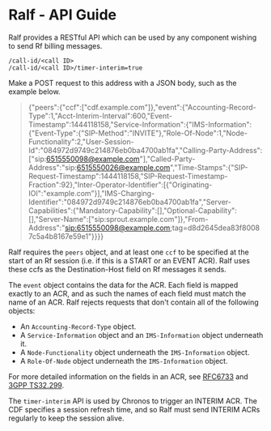 # Ralf - API Guide

Ralf provides a RESTful API which can be used by any component wishing to send Rf billing messages.

    /call-id/<call ID>
    /call-id/<call ID>/timer-interim=true

Make a POST request to this address with a JSON body, such as the example below.

> {"peers":{"ccf":["cdf.example.com"]},"event":{"Accounting-Record-Type":1,"Acct-Interim-Interval":600,"Event-Timestamp":1444118158,"Service-Information":{"IMS-Information":{"Event-Type":{"SIP-Method":"INVITE"},"Role-Of-Node":1,"Node-Functionality":2,"User-Session-Id":"084972d9749c214876eb0ba4700ab1fa","Calling-Party-Address":["sip:6515550098@example.com"],"Called-Party-Address":"sip:6515550026@example.com","Time-Stamps":{"SIP-Request-Timestamp":1444118158,"SIP-Request-Timestamp-Fraction":92},"Inter-Operator-Identifier":[{"Originating-IOI":"example.com"}],"IMS-Charging-Identifier":"084972d9749c214876eb0ba4700ab1fa","Server-Capabilities":{"Mandatory-Capability":[],"Optional-Capability":[],"Server-Name":["sip:sprout.example.com"]},"From-Address":"<sip:6515550098@example.com>;tag=d8d2645dea83f80087c5a4b8167e59e1"}}}}

Ralf requires the `peers` object, and at least one `ccf` to be specified at the start of an Rf session (i.e. if this is a START or an EVENT ACR). Ralf uses these ccfs as the Destination-Host field on Rf messages it sends.

The `event` object contains the data for the ACR. Each field is mapped exactly to an ACR, and as such the names of each field must match the name of an ACR. Ralf rejects requests that don't contain all of the following objects:
* An `Accounting-Record-Type` object.
* A `Service-Information` object and an `IMS-Information` object underneath it.
* A `Node-Functionality` object underneath the `IMS-Information` object.
* A `Role-Of-Node` object underneath the `IMS-Information` object.

For more detailed information on the fields in an ACR, see [RFC6733](https://tools.ietf.org/html/rfc6733) and [3GPP TS32.299](http://www.3gpp.org/DynaReport/32299.htm).

The `timer-interim` API is used by Chronos to trigger an INTERIM ACR. The CDF specifies a session refresh time, and so Ralf must send INTERIM ACRs regularly to keep the session alive.
